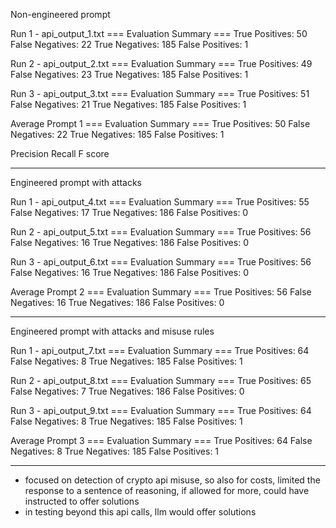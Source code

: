 Non-engineered prompt

Run 1 - api_output_1.txt
=== Evaluation Summary ===
True Positives: 50
False Negatives: 22
True Negatives: 185
False Positives: 1

Run 2 - api_output_2.txt
=== Evaluation Summary ===
True Positives: 49
False Negatives: 23
True Negatives: 185
False Positives: 1

Run 3 - api_output_3.txt
=== Evaluation Summary ===
True Positives: 51
False Negatives: 21
True Negatives: 185
False Positives: 1

Average Prompt 1
=== Evaluation Summary ===
True Positives: 50
False Negatives: 22
True Negatives: 185
False Positives: 1

Precision
Recall
F score


------------------------------
Engineered prompt with attacks

Run 1 - api_output_4.txt
=== Evaluation Summary ===
True Positives: 55
False Negatives: 17
True Negatives: 186
False Positives: 0

Run 2 - api_output_5.txt
=== Evaluation Summary ===
True Positives: 56
False Negatives: 16
True Negatives: 186
False Positives: 0

Run 3 - api_output_6.txt
=== Evaluation Summary ===
True Positives: 56
False Negatives: 16
True Negatives: 186
False Positives: 0

Average Prompt 2
=== Evaluation Summary ===
True Positives: 56
False Negatives: 16
True Negatives: 186
False Positives: 0


-----------------
Engineered prompt with attacks and misuse rules

Run 1 - api_output_7.txt
=== Evaluation Summary ===
True Positives: 64
False Negatives: 8
True Negatives: 185
False Positives: 1

Run 2 - api_output_8.txt
=== Evaluation Summary ===
True Positives: 65
False Negatives: 7
True Negatives: 186
False Positives: 0

Run 3 - api_output_9.txt
=== Evaluation Summary ===
True Positives: 64
False Negatives: 8
True Negatives: 185
False Positives: 1

Average Prompt 3
=== Evaluation Summary ===
True Positives: 64
False Negatives: 8
True Negatives: 185
False Positives: 1


--------------------
- focused on detection of crypto api misuse, so also for costs, limited the response to a sentence of reasoning, if allowed for more, could have instructed to offer solutions 
- in testing beyond this api calls, llm would offer solutions 


